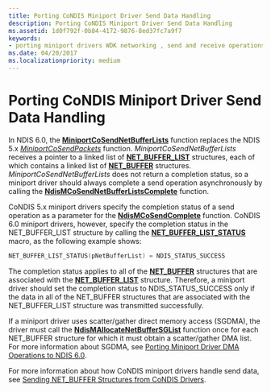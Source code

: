 ```yaml
---
title: Porting CoNDIS Miniport Driver Send Data Handling
description: Porting CoNDIS Miniport Driver Send Data Handling
ms.assetid: 1d0f792f-0b84-4172-9876-8ed37fc7a9f7
keywords:
- porting miniport drivers WDK networking , send and receive operations
ms.date: 04/20/2017
ms.localizationpriority: medium
---
```


# Porting CoNDIS Miniport Driver Send Data Handling





In NDIS 6.0, the [**MiniportCoSendNetBufferLists**](https://msdn.microsoft.com/library/windows/hardware/ff559365) function replaces the NDIS 5.x [*MiniportCoSendPackets*](https://msdn.microsoft.com/library/windows/hardware/ff549426) function. *MiniportCoSendNetBufferLists* receives a pointer to a linked list of [**NET\_BUFFER\_LIST**](https://msdn.microsoft.com/library/windows/hardware/ff568388) structures, each of which contains a linked list of [**NET\_BUFFER**](https://msdn.microsoft.com/library/windows/hardware/ff568376) structures. *MiniportCoSendNetBufferLists* does not return a completion status, so a miniport driver should always complete a send operation asynchronously by calling the [**NdisMCoSendNetBufferListsComplete**](https://msdn.microsoft.com/library/windows/hardware/ff563668) function.

CoNDIS 5.x miniport drivers specify the completion status of a send operation as a parameter for the [**NdisMCoSendComplete**](https://msdn.microsoft.com/library/windows/hardware/ff553475) function. CoNDIS 6.0 miniport drivers, however, specify the completion status in the NET\_BUFFER\_LIST structure by calling the [**NET\_BUFFER\_LIST\_STATUS**](https://msdn.microsoft.com/library/windows/hardware/ff568411) macro, as the following example shows:

```C++
NET_BUFFER_LIST_STATUS(pNetBufferList) = NDIS_STATUS_SUCCESS
```

The completion status applies to all of the [**NET\_BUFFER**](https://msdn.microsoft.com/library/windows/hardware/ff568376) structures that are associated with the [**NET\_BUFFER\_LIST**](https://msdn.microsoft.com/library/windows/hardware/ff568388) structure. Therefore, a miniport driver should set the completion status to NDIS\_STATUS\_SUCCESS only if the data in all of the NET\_BUFFER structures that are associated with the NET\_BUFFER\_LIST structure was transmitted successfully.

If a miniport driver uses scatter/gather direct memory access (SGDMA), the driver must call the [**NdisMAllocateNetBufferSGList**](https://msdn.microsoft.com/library/windows/hardware/ff562776) function once for each NET\_BUFFER structure for which it must obtain a scatter/gather DMA list. For more information about SGDMA, see [Porting Miniport Driver DMA Operations to NDIS 6.0](porting-miniport-driver-dma-operations-to-ndis-6-0.md).

For more information about how CoNDIS miniport drivers handle send data, see [Sending NET\_BUFFER Structures from CoNDIS Drivers](sending-net-buffer-structures-from-condis-drivers.md).

 

 





